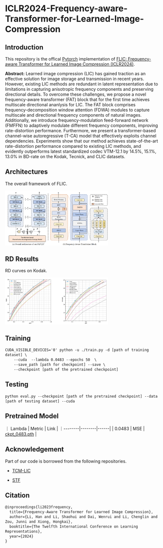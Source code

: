 # ICLR2024-Frequency-aware-Transformer-for-Learned-Image-Compression

## Introduction
This repository is the offical [Pytorch](https://pytorch.org/) implementation of [FLIC: Frequency-aware Transformer for Learned Image Compression (ICLR2024)](https://openreview.net/forum?id=HKGQDDTuvZ). 

**Abstract:**
Learned image compression (LIC) has gained traction as an effective solution for image storage and transmission in recent years. However, existing LIC methods are redundant in latent representation due to limitations in capturing anisotropic frequency components and preserving directional details. To overcome these challenges, we propose a novel frequency-aware transformer (FAT) block that for the first time achieves multiscale directional ananlysis for LIC. The FAT block comprises frequency-decomposition window attention (FDWA) modules to capture multiscale and directional frequency components of natural images. Additionally, we introduce frequency-modulation feed-forward network (FMFFN) to adaptively modulate different frequency components, improving rate-distortion performance. Furthermore, we present a transformer-based channel-wise autoregressive (T-CA) model that effectively exploits channel dependencies. Experiments show that our method achieves state-of-the-art rate-distortion performance compared to existing LIC methods, and evidently outperforms latest standardized codec VTM-12.1 by 14.5%, 15.1%, 13.0% in BD-rate on the Kodak, Tecnick, and CLIC datasets.


## Architectures
The overall framework of FLIC.

<img src="./img/overall.png"  style="zoom: 33%;" />

## RD Results
RD curves on Kodak.

<img src="./img/rd.png"  style="zoom: 33%;" />

## Training

``` 
CUDA_VISIBLE_DEVICES='0' python -u ./train.py -d [path of training dataset] \
    --cuda  --lambda 0.0483 --epochs 50  \
    --save_path [path for checkpoint] --save \
    --checkpoint [path of the pretrained checkpoint]
```

## Testing
``` 
python eval.py --checkpoint [path of the pretrained checkpoint] --data [path of testing dataset] --cuda
```

## Pretrained Model
｜ Lambda | Metric | Link |
｜--------|--------|------|
 | 0.0483   | MSE   |  [ckpt_0483.pth](https://drive.google.com/file/d/1l1vYGo9HOX6_0NR7H1TrVJGW67VgyUV_/view?usp=drive_link)   |


## Acknowledgement
Part of our code is borrowed from the following repositories.

- [TCM-LIC](https://github.com/jmliu206/LIC_TCM)

- [STF](https://github.com/Googolxx/STF)

## Citation
```
@inproceedings{li2023frequency,
  title={Frequency-Aware Transformer for Learned Image Compression},
  author={Li, Han and Li, Shaohui and Dai, Wenrui and Li, Chenglin and Zou, Junni and Xiong, Hongkai},
  booktitle={The Twelfth International Conference on Learning Representations},
  year={2024}
}
```
